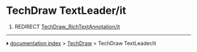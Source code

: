 # TechDraw TextLeader/it
1.  REDIRECT [TechDraw_RichTextAnnotation/it](TechDraw_RichTextAnnotation/it.md)



---
⏵ [documentation index](../README.md) > [TechDraw](TechDraw_Workbench.md) > TechDraw TextLeader/it
